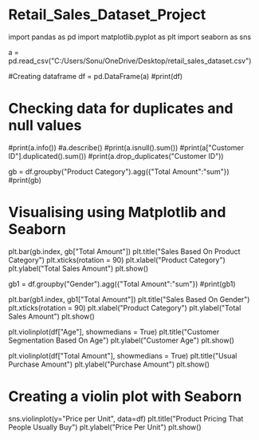 # Retail_Sales_Dataset_Project

import pandas as pd
import matplotlib.pyplot as plt
import seaborn as sns

a = pd.read_csv("C:/Users/Sonu/OneDrive/Desktop/retail_sales_dataset.csv")

#Creating dataframe
df = pd.DataFrame(a)
#print(df)

# Checking data for duplicates and null values
#print(a.info())
#a.describe()
#print(a.isnull().sum())
#print(a["Customer ID"].duplicated().sum())
#print(a.drop_duplicates("Customer ID"))





gb = df.groupby("Product Category").agg({"Total Amount":"sum"})
#print(gb)

# Visualising using Matplotlib and Seaborn
plt.bar(gb.index, gb["Total Amount"])
plt.title("Sales Based On Product Category")
plt.xticks(rotation = 90)
plt.xlabel("Product Category")
plt.ylabel("Total Sales Amount")
plt.show()


gb1 = df.groupby("Gender").agg({"Total Amount":"sum"})
#print(gb1)

plt.bar(gb1.index, gb1["Total Amount"])
plt.title("Sales Based On Gender")
plt.xticks(rotation = 90)
plt.xlabel("Product Category")
plt.ylabel("Total Sales Amount")
plt.show()


plt.violinplot(df["Age"], showmedians = True)
plt.title("Customer Segmentation Based On Age")
plt.ylabel("Customer Age")
plt.show()


plt.violinplot(df["Total Amount"], showmedians = True)
plt.title("Usual Purchase Amount") 
plt.ylabel("Purchase Amount")
plt.show()


# Creating a violin plot with Seaborn
sns.violinplot(y="Price per Unit", data=df)
plt.title("Product Pricing That People Usually Buy")
plt.ylabel("Price Per Unit")
plt.show()
